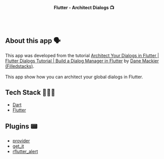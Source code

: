 <!-- header section -->
<p align="center">
  <span><b>Flutter -  Architect Dialogs 📺</b></span><br/>
</p>
<!-- header section END -->

<br/>

<!-- show case/gif section -->

<!-- show case/gif section END -->

<br/>

<!-- about app and course section -->

## About this app 🗣

This app was developed from the tutorial [Architect Your Dialogs in Flutter | Flutter Dialogs Tutorial | Build a Dialog Manager in Flutter](https://www.youtube.com/watch?v=IrFU_BrCWnE&list=PLdTodMosi-BwEwlzjN6EyS1vwGXFo-UlK&index=10) by [Dane Mackier (Filledstacks)](https://www.filledstacks.com/).<br/><br/>
This app show how you can architect your global dialogs in Flutter.

## Tech Stack 👩🏾‍💻

- [Dart](https://dart.dev/)
- [Flutter](https://flutter.dev/)

## Plugins 📟

- [provider](https://pub.dev/packages/provider)
- [get_it](https://pub.dev/packages/get_it)
- [rflutter_alert](https://pub.dev/packages/rflutter_alert)

<!-- about app and course section END -->

